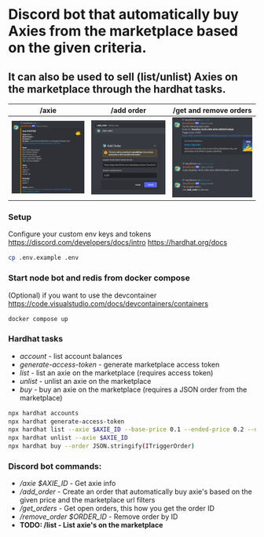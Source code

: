 # Discord bot that automatically buy Axies from the marketplace based on the given criteria.
## It can also be used to sell (list/unlist) Axies on the marketplace through the hardhat tasks.
|/axie|/add order|/get and remove orders|
|-|-|-|
|[![name](https://raw.githubusercontent.com/alexx855/axie-discord-bot/master/screenshots/Screenshot_Axie.png)](https://raw.githubusercontent.com/alexx855/axie-discord-bot/master/screenshots/Screenshot_Axie.png)|[![name](https://raw.githubusercontent.com/alexx855/axie-discord-bot/master/screenshots/Screenshot_Modal.png)](https://raw.githubusercontent.com/alexx855/axie-discord-bot/master/screenshots/Screenshot_Modal.png)|[![name](https://raw.githubusercontent.com/alexx855/axie-discord-bot/master/screenshots/Screenshot_Orders.png)](https://raw.githubusercontent.com/alexx855/axie-discord-bot/master/screenshots/Screenshot_Orders.png) |

### Setup
Configure your custom env keys and tokens
https://discord.com/developers/docs/intro
https://hardhat.org/docs
```bash
cp .env.example .env
```

### Start node bot and redis from docker compose
(Optional) if you want to use the devcontainer https://code.visualstudio.com/docs/devcontainers/containers
```bash
docker compose up
```

### Hardhat tasks
- *account* - list account balances
- *generate-access-token* - generate marketplace access token
- *list* - list an axie on the marketplace (requires access token)
- *unlist* - unlist an axie on the marketplace
- *buy* - buy an axie on the marketplace (requires a JSON order from the marketplace)

```bash
npx hardhat accounts
npx hardhat generate-access-token
npx hardhat list --axie $AXIE_ID --base-price 0.1 --ended-price 0.2 --duration 1 --access-token $ACCESS_TOKEN
npx hardhat unlist --axie $AXIE_ID 
npx hardhat buy --order JSON.stringify(ITriggerOrder)
```

### Discord bot commands:
- */axie $AXIE_ID* - Get axie info
- */add_order* - Create an order that automatically buy axie's based on the given price and the marketplace url filters 
- */get_orders* - Get open orders, this how you get the order ID
- */remove_order $ORDER_ID* - Remove order by ID
- **TODO: /list - List axie's on the marketplace**